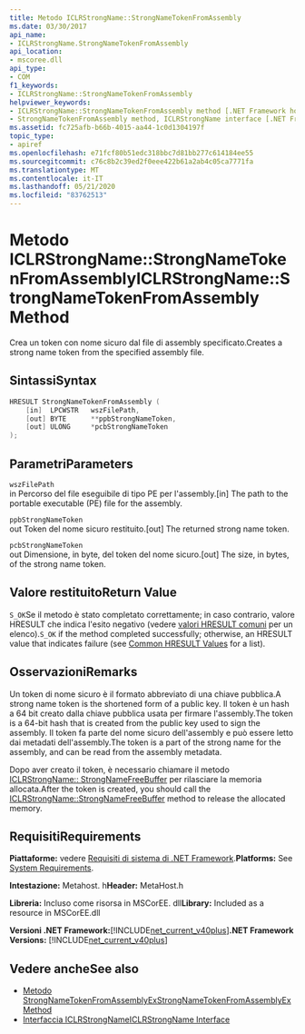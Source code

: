 ```yaml
---
title: Metodo ICLRStrongName::StrongNameTokenFromAssembly
ms.date: 03/30/2017
api_name:
- ICLRStrongName.StrongNameTokenFromAssembly
api_location:
- mscoree.dll
api_type:
- COM
f1_keywords:
- ICLRStrongName::StrongNameTokenFromAssembly
helpviewer_keywords:
- ICLRStrongName::StrongNameTokenFromAssembly method [.NET Framework hosting]
- StrongNameTokenFromAssembly method, ICLRStrongName interface [.NET Framework hosting]
ms.assetid: fc725afb-b66b-4015-aa44-1c0d1304197f
topic_type:
- apiref
ms.openlocfilehash: e71fcf80b51edc318bbc7d81bb277c614184ee55
ms.sourcegitcommit: c76c8b2c39ed2f0eee422b61a2ab4c05ca7771fa
ms.translationtype: MT
ms.contentlocale: it-IT
ms.lasthandoff: 05/21/2020
ms.locfileid: "83762513"
---
```

# <a name="iclrstrongnamestrongnametokenfromassembly-method"></a><span data-ttu-id="10f9a-102">Metodo ICLRStrongName::StrongNameTokenFromAssembly</span><span class="sxs-lookup"><span data-stu-id="10f9a-102">ICLRStrongName::StrongNameTokenFromAssembly Method</span></span>
<span data-ttu-id="10f9a-103">Crea un token con nome sicuro dal file di assembly specificato.</span><span class="sxs-lookup"><span data-stu-id="10f9a-103">Creates a strong name token from the specified assembly file.</span></span>  
  
## <a name="syntax"></a><span data-ttu-id="10f9a-104">Sintassi</span><span class="sxs-lookup"><span data-stu-id="10f9a-104">Syntax</span></span>  
  
```cpp  
HRESULT StrongNameTokenFromAssembly (  
    [in]  LPCWSTR   wszFilePath,  
    [out] BYTE      **ppbStrongNameToken,  
    [out] ULONG     *pcbStrongNameToken  
);  
```  
  
## <a name="parameters"></a><span data-ttu-id="10f9a-105">Parametri</span><span class="sxs-lookup"><span data-stu-id="10f9a-105">Parameters</span></span>  
 `wszFilePath`  
 <span data-ttu-id="10f9a-106">in Percorso del file eseguibile di tipo PE per l'assembly.</span><span class="sxs-lookup"><span data-stu-id="10f9a-106">[in] The path to the portable executable (PE) file for the assembly.</span></span>  
  
 `ppbStrongNameToken`  
 <span data-ttu-id="10f9a-107">out Token del nome sicuro restituito.</span><span class="sxs-lookup"><span data-stu-id="10f9a-107">[out] The returned strong name token.</span></span>  
  
 `pcbStrongNameToken`  
 <span data-ttu-id="10f9a-108">out Dimensione, in byte, del token del nome sicuro.</span><span class="sxs-lookup"><span data-stu-id="10f9a-108">[out] The size, in bytes, of the strong name token.</span></span>  
  
## <a name="return-value"></a><span data-ttu-id="10f9a-109">Valore restituito</span><span class="sxs-lookup"><span data-stu-id="10f9a-109">Return Value</span></span>  
 <span data-ttu-id="10f9a-110">`S_OK`Se il metodo è stato completato correttamente; in caso contrario, valore HRESULT che indica l'esito negativo (vedere [valori HRESULT comuni](/windows/win32/seccrypto/common-hresult-values) per un elenco).</span><span class="sxs-lookup"><span data-stu-id="10f9a-110">`S_OK` if the method completed successfully; otherwise, an HRESULT value that indicates failure (see [Common HRESULT Values](/windows/win32/seccrypto/common-hresult-values) for a list).</span></span>  
  
## <a name="remarks"></a><span data-ttu-id="10f9a-111">Osservazioni</span><span class="sxs-lookup"><span data-stu-id="10f9a-111">Remarks</span></span>  
 <span data-ttu-id="10f9a-112">Un token di nome sicuro è il formato abbreviato di una chiave pubblica.</span><span class="sxs-lookup"><span data-stu-id="10f9a-112">A strong name token is the shortened form of a public key.</span></span> <span data-ttu-id="10f9a-113">Il token è un hash a 64 bit creato dalla chiave pubblica usata per firmare l'assembly.</span><span class="sxs-lookup"><span data-stu-id="10f9a-113">The token is a 64-bit hash that is created from the public key used to sign the assembly.</span></span> <span data-ttu-id="10f9a-114">Il token fa parte del nome sicuro dell'assembly e può essere letto dai metadati dell'assembly.</span><span class="sxs-lookup"><span data-stu-id="10f9a-114">The token is a part of the strong name for the assembly, and can be read from the assembly metadata.</span></span>  
  
 <span data-ttu-id="10f9a-115">Dopo aver creato il token, è necessario chiamare il metodo [ICLRStrongName:: StrongNameFreeBuffer](iclrstrongname-strongnamefreebuffer-method.md) per rilasciare la memoria allocata.</span><span class="sxs-lookup"><span data-stu-id="10f9a-115">After the token is created, you should call the [ICLRStrongName::StrongNameFreeBuffer](iclrstrongname-strongnamefreebuffer-method.md) method to release the allocated memory.</span></span>  
  
## <a name="requirements"></a><span data-ttu-id="10f9a-116">Requisiti</span><span class="sxs-lookup"><span data-stu-id="10f9a-116">Requirements</span></span>  
 <span data-ttu-id="10f9a-117">**Piattaforme:** vedere [Requisiti di sistema di .NET Framework](../../get-started/system-requirements.md).</span><span class="sxs-lookup"><span data-stu-id="10f9a-117">**Platforms:** See [System Requirements](../../get-started/system-requirements.md).</span></span>  
  
 <span data-ttu-id="10f9a-118">**Intestazione:** Metahost. h</span><span class="sxs-lookup"><span data-stu-id="10f9a-118">**Header:** MetaHost.h</span></span>  
  
 <span data-ttu-id="10f9a-119">**Libreria:** Incluso come risorsa in MSCorEE. dll</span><span class="sxs-lookup"><span data-stu-id="10f9a-119">**Library:** Included as a resource in MSCorEE.dll</span></span>  
  
 <span data-ttu-id="10f9a-120">**Versioni .NET Framework:**[!INCLUDE[net_current_v40plus](../../../../includes/net-current-v40plus-md.md)]</span><span class="sxs-lookup"><span data-stu-id="10f9a-120">**.NET Framework Versions:** [!INCLUDE[net_current_v40plus](../../../../includes/net-current-v40plus-md.md)]</span></span>  
  
## <a name="see-also"></a><span data-ttu-id="10f9a-121">Vedere anche</span><span class="sxs-lookup"><span data-stu-id="10f9a-121">See also</span></span>

- [<span data-ttu-id="10f9a-122">Metodo StrongNameTokenFromAssemblyEx</span><span class="sxs-lookup"><span data-stu-id="10f9a-122">StrongNameTokenFromAssemblyEx Method</span></span>](iclrstrongname-strongnametokenfromassemblyex-method.md)
- [<span data-ttu-id="10f9a-123">Interfaccia ICLRStrongName</span><span class="sxs-lookup"><span data-stu-id="10f9a-123">ICLRStrongName Interface</span></span>](iclrstrongname-interface.md)
